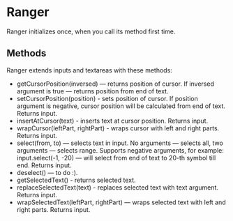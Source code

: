# Ranger

Ranger initializes once, when you call its method first time.

## Methods

Ranger extends inputs and textareas with these methods:

- getCursorPosition(inversed) — returns position of cursor. If inversed argument is true — returns position from end of text.
- setCursorPosition(position) - sets position of cursor. If position argument is negative, cursor position will be calculated from end of text. Returns input.
- insertAtCursor(text) - inserts text at cursor position. Returns input.
- wrapCursor(leftPart, rightPart) - wraps cursor with left and right parts. Returns input.
- select(from, to) — selects text in input. No arguments — selects all, two arguments — selects range. Supports negative arguments, for example: input.select(-1, -20) — will select from end of text to 20-th symbol till end. Returns input.
- deselect() — to do :).
- getSelectedText() - returns selected text.
- replaceSelectedText(text) - replaces selected text with text argument. Returns input.
- wrapSelectedText(leftPart, rightPart) — wraps selected text with left and right parts. Returns input.
